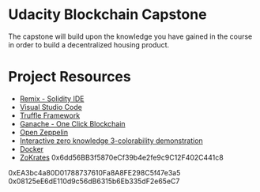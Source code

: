 # Udacity Blockchain Capstone

The capstone will build upon the knowledge you have gained in the course in order to build a decentralized housing product.

# Project Resources

- [Remix - Solidity IDE](https://remix.ethereum.org/)
- [Visual Studio Code](https://code.visualstudio.com/)
- [Truffle Framework](https://truffleframework.com/)
- [Ganache - One Click Blockchain](https://truffleframework.com/ganache)
- [Open Zeppelin ](https://openzeppelin.org/)
- [Interactive zero knowledge 3-colorability demonstration](http://web.mit.edu/~ezyang/Public/graph/svg.html)
- [Docker](https://docs.docker.com/install/)
- [ZoKrates](https://github.com/Zokrates/ZoKrates)
  0x6dd56BB3f5870eCf39b4e2fe9c9C12F402C441c8

0xEA3bc4a80D01788737610Fa8A8FE298C5f47e3a5
0x08125eE6dE110d9c56dB6315b6Eb335dF2e65eC7
